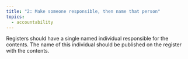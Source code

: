 ```yaml
---
title: "2: Make someone responsible, then name that person"
topics:
  - accountability
---
```


Registers should have a single named individual responsible for the contents. The name of this individual should be published on the register with the contents.
